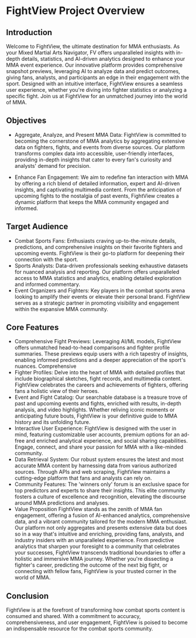 # FightView Project Overview
## Introduction

Welcome to FightView, the ultimate destination for MMA enthusiasts. As your Mixed Martial Arts Navigator, FV offers unparalleled insights with in-depth details, statistics, and AI-driven analytics designed to enhance your MMA event experience. Our innovative platform provides comprehensive snapshot previews, leveraging AI to analyze data and predict outcomes, giving fans, analysts, and participants an edge in their engagement with the sport. Designed with an intuitive interface, FightView ensures a seamless user experience, whether you're diving into fighter statistics or analyzing a specific fight. Join us at FightView for an unmatched journey into the world of MMA.

## Objectives
* Aggregate, Analyze, and Present MMA Data: FightView is committed to becoming the cornerstone of MMA analytics by aggregating extensive data on fighters, fights, and events from diverse sources. Our platform transforms complex data into accessible, user-friendly interfaces, providing in-depth insights that cater to every fan's curiosity and analysts' demand for precision.

* Enhance Fan Engagement: We aim to redefine fan interaction with MMA by offering a rich blend of detailed information, expert and AI-driven insights, and captivating multimedia content. From the anticipation of upcoming fights to the nostalgia of past events, FightView creates a dynamic platform that keeps the MMA community engaged and informed.

## Target Audience
* Combat Sports Fans: Enthusiasts craving up-to-the-minute details, predictions, and comprehensive insights on their favorite fighters and upcoming events. FightView is their go-to platform for deepening their connection with the sport.
* Sports Analysts: Data-driven professionals seeking exhaustive datasets for nuanced analysis and reporting. Our platform offers unparalleled access to MMA statistics and analytics, enabling detailed exploration and informed commentary.
* Event Organizers and Fighters: Key players in the combat sports arena looking to amplify their events or elevate their personal brand. FightView serves as a strategic partner in promoting visibility and engagement within the expansive MMA community.

## Core Features
* Comprehensive Fight Previews: Leveraging AI/ML models, FightView offers unmatched head-to-head comparisons and fighter profile summaries. These previews equip users with a rich tapestry of insights, enabling informed predictions and a deeper appreciation of the sport's nuances.
Comprehensive 
* Fighter Profiles: Delve into the heart of MMA with detailed profiles that include biographical sketches, fight records, and multimedia content. FightView celebrates the careers and achievements of fighters, offering fans a holistic view of their heroes.
* Event and Fight Catalog: Our searchable database is a treasure trove of past and upcoming events and fights, enriched with results, in-depth analysis, and video highlights. Whether reliving iconic moments or anticipating future bouts, FightView is your definitive guide to MMA history and its unfolding future.
* Interactive User Experience: FightView is designed with the user in mind, featuring customizable user accounts, premium options for an ad-free and enriched analytical experience, and social sharing capabilities. Engage, connect, and share your passion for MMA with a like-minded community.
* Data Retrieval System: Our robust system ensures the latest and most accurate MMA content by harnessing data from various authorized sources. Through APIs and web scraping, FightView maintains a cutting-edge platform that fans and analysts can rely on.
* Community Features: The 'winners only' forum is an exclusive space for top predictors and experts to share their insights. This elite community fosters a culture of excellence and recognition, elevating the discourse around MMA predictions and analyses.
* Value Proposition
FightView stands as the zenith of MMA fan engagement, offering a fusion of AI-enhanced analytics, comprehensive data, and a vibrant community tailored for the modern MMA enthusiast. Our platform not only aggregates and presents extensive data but does so in a way that's intuitive and enriching, providing fans, analysts, and industry insiders with an unparalleled experience. From predictive analytics that sharpen your foresight to a community that celebrates your successes, FightView transcends traditional boundaries to offer a holistic and immersive MMA journey. Whether you're dissecting a fighter's career, predicting the outcome of the next big fight, or connecting with fellow fans, FightView is your trusted corner in the world of MMA.

## Conclusion
FightView is at the forefront of transforming how combat sports content is consumed and shared. With a commitment to accuracy, comprehensiveness, and user engagement, FightView is poised to become an indispensable resource for the combat sports community.